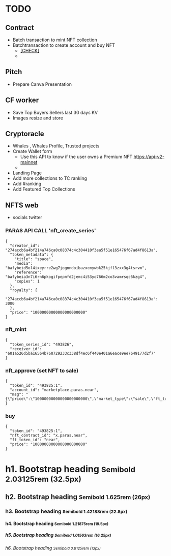 
# TODO

## Contract

- Batch transaction to mint NFT collection
- Batchtransaction to create account and buy NFT 
  - [[CHECK]](https://github.com/near/near-sdk-js/tree/d1ca261feac5c38768ab30e0b24cf7263d80aaf2/tests/src)
  - 
## Pitch

- Prepare Canva Presentation

## CF worker 
- Save Top Buyers Sellers last 30 days KV
- Images resize and store

## Cryptoracle 

- Whales , Whales Profile, Trusted projects
- Create Wallet form 
  - Use this API to know if the user owns a Premium NFT [https://api-v2-mainnet](https://api-v2-mainnet.paras.id/owned-collections?accountId=pulsarforge.near)
  - 
- Landing Page
- Add more collections to TC ranking
- Add #ranking
- Add Featured Top Collections
  
## NFTS web 
- socials twitter 
  


### PARAS API CALL 'nft_create_series'
```
{
  "creator_id": "274accb6a4bf214a746ca0c08374c4c304410f3ea5f51e165476f67ad4f8613a",
  "token_metadata": {
    "title": "space",
    "media": "bafybeid5ol4ixeyrre2wg7jognndoibazxcmywbk25kjfl3zxx3g4tsrvm",
    "reference": "bafybeia3n7i6rn6pkogifpepmfd2jemc4i53yo766m2co3vamrsqc6kzg4",
    "copies": 1
  },
  "royalty": {
    "274accb6a4bf214a746ca0c08374c4c304410f3ea5f51e165476f67ad4f8613a": 3000
  },
  "price": "10000000000000000000000"
}
```

### nft_mint

```
{
  "token_series_id": "493826",
  "receiver_id": "601a526d5ba16564b760729233c338df4ec6f440e401a6eace9ee7649177d2f7"
}
```

### nft_approve (set NFT to sale)
```
{
  "token_id": "493825:1",
  "account_id": "marketplace.paras.near",
  "msg": "{\"price\":\"10000000000000000000000\",\"market_type\":\"sale\",\"ft_token_id\":\"near\"}"
}
```

### buy
```
{
  "token_id": "493825:1",
  "nft_contract_id": "x.paras.near",
  "ft_token_id": "near",
  "price": "10000000000000000000000"
}
```


<!-- Headings -->
<h1 className="mb-3">h1. Bootstrap heading <small className="text-muted">Semibold 2.03125rem (32.5px)</small></h1>

<h2 className="mb-3">h2. Bootstrap heading <small className="text-muted">Semibold 1.625rem (26px)</small></h2>

<h3 className="mb-3">h3. Bootstrap heading <small className="text-muted">Semibold 1.42188rem (22.8px)</small></h3>

<h4 className="mb-3">h4. Bootstrap heading <small className="text-muted">Semibold 1.21875rem (19.5px)</small></h4>

<h5 className="mb-3">h5. Bootstrap heading <small className="text-muted">Semibold 1.01563rem (16.25px)</small></h5>

<h6 className="mb-1">h6. Bootstrap heading <small className="text-muted">Semibold 0.8125rem (13px)</small></h6>